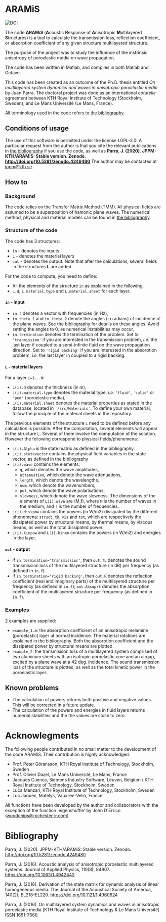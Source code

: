 # ARAMiS

[![DOI](https://zenodo.org/badge/308288970.svg)](https://zenodo.org/badge/latestdoi/308288970)


The code **ARAMiS** (**A**coustic **R**esponse of **A**nisotropic **M**ult**i**layered **S**tructures) is a tool to calculate the transmission loss, reflection coefficient, or absorption coefficient of any given structure multilayered structure.

The purpose of the project was to study the influence of the instrinsic anisotropy of poroelastic media on wave propagation. 

The code has been written in Matlab, and compiles in both Matlab and Octave.

This code has been created as an outcome of the Ph.D. thesis entitled *On multilayered system dynamics and waves in anisotropic poroelastic media* by Juan Parra. The doctoral project was done as an international *cotutelle* agreement between KTH Royal Institute of Technology (Stockholm, Sweden), and Le Mans Université (Le Mans, France).

All terminology used in the code refers to [the bibliography](Bibliography).

## Conditions of usage
The use of this software is permitted under the license LGPL-3.0.
A particular request from the author is that you cite the relevant publications in [the bibliography](Bibliography) if you use the code, as well as **Parra, J. (2020). JPPM-KTH/ARAMiS: Stable version. Zenodo. http://doi.org/10.5281/zenodo.4249480**
The author may be contacted at [jppm@kth.se](mailto:jppm@kth.se).

## How to

### Background 
The code relies on the Transfer Matrix Method (TMM). All physical fields are assumed to be a superposition of hamonic plane waves.
The numerical method, physical and material models can be found in [the bibliography](Bibliography).

### Structure of the code
The code has 3 structures:
* `in` - denotes the inputs
* `L` - denotes the material layers
* `out` - denotes the output. Note that after the calculations, several fields in the structures **L** are added.

For the code to compute, you need to define:
* All the elements of the structure `in` as explained in the following.
* `L.d`, `L.material.type` and `L.material.sheet` for each layer. 

#### `in` - input
* `in.f` denotes a vector with frequencies (in Hz),
* `in.theta_1` and `in.theta_2` denote the angles (in radians) of incidence of the plane waves. See the bibliography for details on these angles. Avoid setting the angles to 0, as numerical instabilities may occur,
* `in.termination` denotes the termination of the problem. Set to `'tranmission'` if you are interested in the transmission problem, *i.e.* the last layer if coupled to a semi-infinite fluid on the wave propagation direction. Set to `'rigid backing'` if you are interested in the absorption problem, *i.e.* the last layer in coupled to a rigid backing.
	
#### `L` - material layers
For a layer `i=1...N`:
* `L(i).d` denotes the thickness (in m),
* `L(i).material.type` denotes the material type, *i.e.* `'fluid'`, `'solid'` or `'pem'` (poroelastic media),
* `L(i).material.sheet` denotes the material properties as stated in the database, located in `'/src/Materials'`. To define your own material, follow the principle of the material sheets in the repository.
	
The previous elements of the structure `L` need to be defined before any calculation is possible.
After the computation, several elements will appear in the structure L.  Several of them involve the computation of the solution. However the following correspond to physical fields/phenomena:

* `L(i).Alpha` is the state matrix as defined in the bibliography.
*  `L(i).statevector` contains the physical field variables in the state vector, as defined in the bibliography
*  `L(i).wave` contains the elements:
	* `q`, which denotes the wave amplitudes, 
	* `attenuation`, which denote the wave attenuations,
	* `length`, which denote the wavelengths,
	* `num`, which denote the wavenumbers,
	* `pol`, which denote the wave polarisations,
	* `slowness`, which denote the wave slowness.
	The dimensions of the elements of `L(i).wave` are (M,f), where `M` is the number of waves in the medium, and `f` is the number of frequencies.
* `L(i).disspow` contains the powers (in W/m2) dissipated by the different phenomena: `struct`, `th`, `vis` and `tot`, which are respectively the dissipated power by structural means, by thermal means, by viscous means, as well as the total dissipated power.
* `L(i).kinpow` and `L(i).kinen` contains the powers (in W/m2) and energies in the layer.

#### `out` - output

* if `in.termination='transmission'`, then `out.TL` denotes the sound transmission loss of the multilayered structure (in dB) per frequency (as defined in `in.f`).
* if `in.termination='rigid backing'`, then `out.R` denotes the reflection coefficient (real and imaginary parts) of the multilayered structure per frequency (as defined in `in.f`); `out.Absoprt` denotes the absorption coefficient of the multilayered structure per frequency (as defined in `in.f`).

### Examples
2 examples are supplied:
* `example_1.m`: the absorption coefficient of an anisotropic melamine (poroelastic) layer at normal incidence. The material rotations are explained in the bibliography. Both the absorption coefficient and the dissipated power by structural means are plotted.
* `example_2`: the transmisison loss of a multilayered system comprised of two aluminum sheets with an isotropic poroelastic core and an airgap, excited by a plane wave at a 42 deg. incidence. The sound transmission loss of the structure is plotted, as well as the total kinetic power in the poroelastic layer.

## Known problems
* The calculation of powers returns both positive and negative values. This will be corrected in a future update.
* The calculation of the powers and energies in fluid layers returns numerial stabilities and the the values are close to zero.


# Acknowlegments
The following people contributed in no small matter to the development of the code ARAMiS. Their contribution is highly acknowledged.

* Prof. Peter Göransson, KTH Royal Institute of Technology, Stockholm, Sweden
* Prof. Olivier Dazel, Le Mans Université, Le Mans, France
* Jacques Cuenca, Siemens Industry Software, Leuven, Belgium / KTH Royal Institute of Technology, Stockholm, Sweden
* Luca Manzari, KTH Royal Institute of Technology, Stockholm, Sweden
* Luc Jaouen, Matelys, Vaux-en-Velin, France

All functions have been developed by the author and collaborators with the exception of the function 'eigenshuffle' by John D'Errico (woodchips@rochester.rr.com).

# Bibliography
Parra, J. (2020). JPPM-KTH/ARAMiS: Stable version. Zenodo. http://doi.org/10.5281/zenodo.4249480

Parra, J. (2016). Acoustic analysis of anisotropic poroelastic multilayered systems. Journal of Applied Physics, 119(8), 84907. https://doi.org/10.1063/1.4942443

Parra, J. (2016). Derivation of the state matrix for dynamic analysis of linear homogeneous media. The Journal of the Acoustical Society of America, 140(2), EL218–EL220. https://doi.org/10.1121/1.4960624

Parra, J. (2016). On multilayered system dynamics and waves in anisotropic poroelastic media [KTH Royal Institute of Technology & Le Mans Université]. ISSN 1651-7660.

